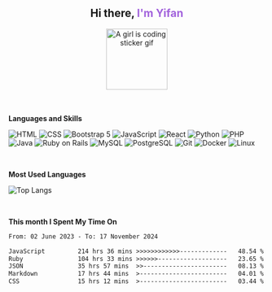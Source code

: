 <!---
yifanlicode/yifanlicode is a ✨ special ✨ repository because its `README.md` (this file) appears on your GitHub profile.
--->

<div align="center">
    <h2>Hi there, <span style="color:#A263DC">I'm Yifan</span> </h3>
</div>

<div align="center">
    <img src="https://s2.loli.net/2023/06/27/5x8U6mWybGYN21I.gif" width="120px" height="120px"  alt="A girl is coding sticker gif" >
</div>

<br />

<br />

**Languages and Skills**

![HTML](https://img.shields.io/badge/-HTML-orange?style=flat-square&logo=html5&logoColor=white)
![CSS](https://img.shields.io/badge/-CSS-blue?style=flat-square&logo=css3&logoColor=white)
![Bootstrap 5](https://img.shields.io/badge/-Bootstrap_5-7952B3?style=flat-square&logo=bootstrap&logoColor=white)
![JavaScript](https://img.shields.io/badge/-JavaScript-yellow?style=flat-square&logo=javascript&logoColor=white)
![React](https://img.shields.io/badge/-React-61DAFB?style=flat-square&logo=react&logoColor=white)
![Python](https://img.shields.io/badge/-Python-green?style=flat-square&logo=python&logoColor=white)
![PHP](https://img.shields.io/badge/-PHP-purple?style=flat-square&logo=php&logoColor=white)
![Java](https://img.shields.io/badge/-Java-007396?style=flat-square&logo=java&logoColor=white)
![Ruby on Rails](https://img.shields.io/badge/-Ruby_on_Rails-CC0000?style=flat-square&logo=ruby&logoColor=white)
![MySQL](https://img.shields.io/badge/-MySQL-4479A1?style=flat-square&logo=mysql&logoColor=white)
![PostgreSQL](https://img.shields.io/badge/-PostgreSQL-336791?style=flat-square&logo=postgresql&logoColor=white)
![Git](https://img.shields.io/badge/-Git-F05032?style=flat-square&logo=git&logoColor=white)
![Docker](https://img.shields.io/badge/-Docker-2496ED?style=flat-square&logo=docker&logoColor=white)
![Linux](https://img.shields.io/badge/-Linux-FCC624?style=flat-square&logo=linux&logoColor=black)

 <br />
 
**Most Used Languages**

![Top Langs](https://github-readme-stats.vercel.app/api/top-langs/?username=anuraghazra&layout=compact)

<br />



**This month I Spent My Time On**

<!--START_SECTION:waka-->

```txt
From: 02 June 2023 - To: 17 November 2024

JavaScript         214 hrs 36 mins >>>>>>>>>>>>-------------   48.54 %
Ruby               104 hrs 33 mins >>>>>>-------------------   23.65 %
JSON               35 hrs 57 mins  >>-----------------------   08.13 %
Markdown           17 hrs 44 mins  >------------------------   04.01 %
CSS                15 hrs 12 mins  >------------------------   03.44 %
```

<!--END_SECTION:waka-->

